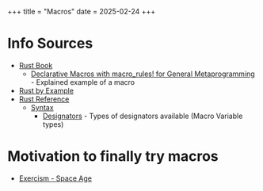 +++
title = "Macros"
date = 2025-02-24
+++

# Info Sources

- [Rust Book](https://doc.rust-lang.org/stable/book/ch19-06-macros.html)
  - [Declarative Macros with macro_rules! for General Metaprogramming](https://doc.rust-lang.org/stable/book/ch20-05-macros.html#declarative-macros-with-macro_rules-for-general-metaprogramming) - Explained example of a macro
- [Rust by Example](https://doc.rust-lang.org/stable/rust-by-example/macros.html)
- [Rust Reference](https://doc.rust-lang.org/reference/macros-by-example.html)
  - [Syntax](https://doc.rust-lang.org/stable/rust-by-example/macros/syntax.html)
    - [Designators](https://doc.rust-lang.org/stable/rust-by-example/macros/designators.html) - Types of designators available (Macro Variable types)

# Motivation to finally try macros

- [Exercism - Space Age](https://exercism.org/tracks/rust/exercises/space-age)
